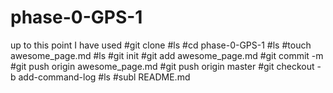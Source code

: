 # phase-0-GPS-1 
up to this point I have used 
#git clone 
#ls 
#cd phase-0-GPS-1
#ls 
#touch awesome_page.md
#ls 
#git init 
#git add awesome_page.md
#git commit -m 
#git push origin awesome_page.md
#git push origin master 
#git checkout -b add-command-log 
#ls 
#subl README.md